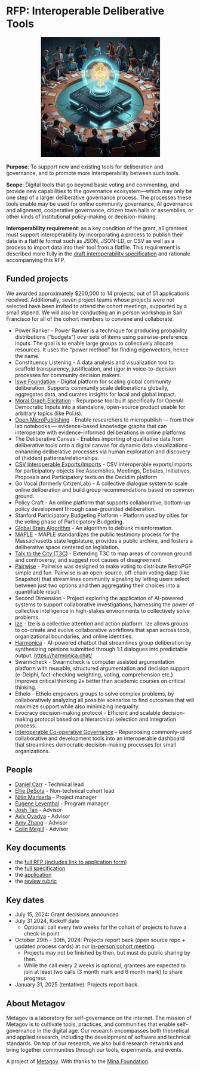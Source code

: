 # RFP: Interoperable Deliberative Tools
<p align="center">
  <img src="docs/assets/Websiteimage.jpeg" />
</p>

**Purpose**: To support new and existing tools for deliberation and governance, and to promote more interoperability between such tools.

**Scope**: Digital tools that go beyond basic voting and commenting, and provide new capabilities to the governance ecosystem—which may only be one step of a larger deliberative governance process. The processes these tools enable may be used for online community governance, AI governance and alignment, cooperative governance, citizen town halls or assemblies, or other kinds of institutional policy-making or decision-making.

**Interoperability requirement**: as a key condition of the grant, all grantees must support interoperability by incorporating a process to publish their data in a flatfile format such as JSON, JSON-LD, or CSV as well as a process to import data into their tool from a flatfile. This requirement is described more fully in the [draft interoperability specification](https://docs.google.com/document/d/1G-2OVyJIvVTcQLPCg_mA3UzohSGZUm9dHPyWKwK4LlA/edit) and rationale accompanying this RFP.

## Funded projects
We awarded approximately $200,000 to 14 projects, out of 51 applications received. Additionally, seven project teams whose projects were not selected have been invited to attend the cohort meetings, supported by a small stipend. We will also be conducting an in person workshop in San Francisco for all of the cohort members to convene and collaborate.

- Power Ranker - Power Ranker is a technique for producing probability distributions (“budgets”) over sets of items using pairwise-preference inputs. The goal is to enable large groups to collectively allocate resources. It uses the “power method” for finding eigenvectors, hence the name.
- Constituency Listening - A data analysis and visualization tool to scaffold transparency, justification, and rigor in voice-to-decision processes for community decision makers.
- [Iswe Foundation](https://docs.google.com/document/d/1sZ5Q-_J4ZNxWZlL0EFHDrafBzPHR1dUoeNQ5B6keCC8/edit?usp=sharing) - Digital platform for scaling global community deliberation. Supports community scale deliberations globally, aggregates data, and curates insights for local and global impact.
- [Moral Graph Elicitation](https://docs.google.com/document/d/1GWmEYh6sYwU6N0VjYD5P7VlUNoscFjxZzcRnVfcGdz8/edit?usp=sharing) - Repurpose tool built specifically for OpenAI Democratic Inputs into a standalone, open-source product usable for arbitrary topics (like Pol.is).
- [Open MicroPublishing](https://docs.google.com/document/d/15wZ9G3WRzCwC6z6cy-a2pK_ZNem-SCrRMEZkizx9mK8/edit?usp=sharing) - Enable researchers to micropublish — from their lab notebooks — evidence-based knowledge graphs that can interoperate with evidence-informed deliberations in online platforms
- The Deliberative Canvas - Enables importing of qualitative data from deliberative tools onto a digital canvas for dynamic data visualizations - enhancing deliberative processes via human exploration and discovery of (hidden) patterns/relationships.
- [CSV Interoperable Exports/Imports](https://docs.google.com/document/d/1x2crxfqU7hsnF1G_FQeDCvwlKctsW--wdA28ucd1KIc/edit) - CSV interoperable exports/imports for participatory objects like Assemblies, Meetings, Debates, Initiatives, Proposals and Participatory texts on the Decidim platform
- Go Vocal (formerly CitizenLab) - A collective dialogue system to scale online deliberation and build group recommendations based on common ground​.
- Policy Craft - An online platform that supports collaborative, bottom-up policy development through case-grounded deliberation.
- Stanford Participatory Budgeting Platform - Platform used by cities for the voting phase of Participatory Budgeting.
- [Global Brain Algorithm](https://docs.google.com/document/d/1pTRmXC-RmjFxZeT9LQN3Kj6n2pB9ClM_k11eMoAIS18) - An algorithm to debunk misinformation.
- [MAPLE](https://docs.google.com/document/d/1kpMKUBJEtwZFeMtH5xl75Js0QCp1zJodq_H5FIha99Q/edit) - MAPLE standardizes the public testimony process for the Massachusetts state legislature, provides a public archive, and fosters a deliberative space centered on legislation.
- [Talk to the City (T3C)](https://docs.google.com/document/d/1LzXa4KY3Iuu-nJDJMfafeC8lWMSVLcgsQ_1nZOc-jJE/edit) - Extending T3C to map areas of common ground and controversy, and suggest root causes of disagreement
- [Pairwise](https://www.pairwise.vote/) - Pairwise was designed to make voting to distribute RetroPGF simple and fun. Pairwise is an open-source, off-chain voting dapp (like Snapshot) that streamlines community signaling by letting users select between just two options and then aggregating their choices into a quantifiable result.
- Second Dimension - Project exploring the application of AI-powered systems to support collaborative investigations, harnessing the power of collective intelligence in high-stakes environments to collectively solve problems.
- [Ize](https://ize.space/) - Ize is a collective attention and action platform. Ize allows groups to co-create and evolve collaborative workflows that span across tools, organizational boundaries, and online identities. 
- [Harmonica](https://docs.google.com/document/d/1Dk1uHp_GxQWwb7ICmTe-yMXV47r3PQ77sZ5mgCeohG4/edit) - AI-powered chatbot that streamlines group deliberation by synthesizing opinions submitted through 1:1 dialogues into predictable output. https://harmonica.chat/ 
- Swarmcheck - Swarmcheck is computer assisted argumentation platform with reusable, structured argumentation and decision support (e-Delphi, fact-checking weighting, voting, comprehension etc.) Improves critical thinking 2x better than academic courses on critical thinking.
- Ethelo - Ethelo empowers groups to solve complex problems, by collaboratively analyzing all possible scenarios to find outcomes that will maximize support while also minimizing inequality. 
- Evocracy decision-making protocol - Efficient and scalable decision-making protocol based on a hierarchical selection and integration process.
- [Interoperable Co-operative Governance](https://docs.google.com/document/d/17yJ4QCMROqAFfuLMlYV4yozgCHMelV0PK8PWNk-MnkA/edit?usp=sharing) - Repurposing commonly-used collaborative and development tools into an interoperable dashboard that streamlines democratic decision-making processes for small organizations.

## People
- [Daniel Carr](https://au.linkedin.com/in/daniel-carr-322178160) - Technical lead
- [Ellie DeSota]() - Non-technical cohort lead
- [Nitin Mariserla]() - Project manager
- [Eugene Leventhal](https://metagov.org/people/eugene-leventhal) - Program manager
- [Josh Tan](https://joshuatan.com/research) - Advisor
- [Aviv Ovadya](https://metagov.org/people/aviv-ovadya) - Advisor
- [Amy Zhang](https://metagov.org/people/amy-zhang) - Advisor
- [Colin Megill](https://colinmegill.com/) - Advisor

## Key documents
- the [full RFP (includes link to application form)](https://docs.google.com/document/d/1G-2OVyJIvVTcQLPCg_mA3UzohSGZUm9dHPyWKwK4LlA/edit)
- the [full specification](https://docs.google.com/document/d/1px14n1qSKdsaqzUeKLfudEZ7LX0nvED09q2guGbRFY0/edit)
- the [application](https://docs.google.com/forms/d/e/1FAIpQLSf8gEZaRLgg9nGfYdevdwBVB6yON8eH9ehSXR3UVJ00gibhKg/viewform)
- the [review rubric](https://docs.google.com/document/d/1HdejQcAH0Ux2a8IuMCT1q949pbJLfJDH1dqzLwqZkAw/edit?usp=sharing)

## Key dates
- July 15, 2024: Grant decisions announced
- July 31 2024, Kickoff date
  - Optional: call every two weeks for the cohort of projects to have a check-in point
- October 29th - 30th, 2024: Projects report back (open source repo + updated process cards) at our [in-person cohort meeting](CohortOffsite.md). 
  - Projects may not be finished by then, but must do public sharing by then.
  - While the call every 2 weeks is optional, grantees are expected to join at least two calls (3 month mark and 6 month mark) to share progress 
- January 31, 2025 (tentative): Projects report back.

## About Metagov
Metagov is a laboratory for self-governance on the internet. The mission of Metagov is to cultivate tools, practices, and communities that enable self-governance in the digital age. Our research encompasses both theoretical and applied research, including the development of software and technical standards. On top of our research, we also build research networks and bring together communities through our tools, experiments, and events.

A project of [Metagov](https://metagov.org/). With thanks to the [Mina Foundation](https://www.minafoundation.com/).
